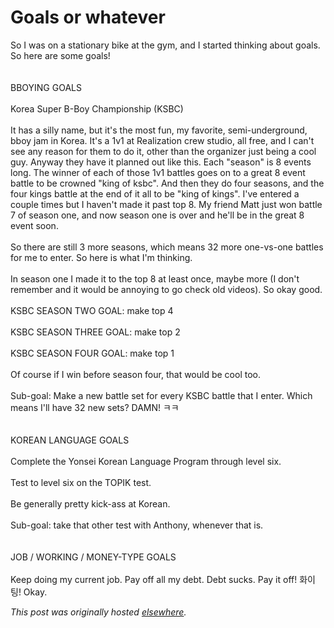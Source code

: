 # Goals or whatever

<p>So I was on a stationary bike at the gym, and I started thinking about goals.  So here are some goals!<br><br><br>BBOYING GOALS<br><br>Korea Super B-Boy Championship (KSBC)<br><br>It has a silly name, but it's the most fun, my favorite, semi-underground, bboy jam in Korea.  It's a 1v1 at Realization crew studio, all free, and I can't see any reason for them to do it, other than the organizer just being a cool guy.  Anyway they have it planned out like this.  Each "season" is 8 events long.  The winner of each of those 1v1 battles goes on to a great 8 event battle to be crowned "king of ksbc".  And then they do four seasons, and the four kings battle at the end of it all to be "king of kings".  I've entered a couple times but I haven't made it past top 8.  My friend Matt just won battle 7 of season one, and now season one is over and he'll be in the great 8 event soon.<br><br>So there are still 3 more seasons, which means 32 more one-vs-one battles for me to enter.  So here is what I'm thinking.<br><br>In season one I made it to the top 8 at least once, maybe more (I don't remember and it would be annoying to go check old videos).  So okay good.<br><br>KSBC SEASON TWO GOAL: make top 4<br><br>KSBC SEASON THREE GOAL: make top 2<br><br>KSBC SEASON FOUR GOAL: make top 1<br><br>Of course if I win before season four, that would be cool too.<br><br>Sub-goal: Make a new battle set for every KSBC battle that I enter.  Which means I'll have 32 new sets?  DAMN!  &#12619;&#12619;<br><br><br>KOREAN LANGUAGE GOALS<br><br>Complete the Yonsei Korean Language Program through level six.<br><br>Test to level six on the TOPIK test.<br><br>Be generally pretty kick-ass at Korean.<br><br>Sub-goal: take that other test with Anthony, whenever that is.<br><br><br>JOB / WORKING / MONEY-TYPE GOALS<br><br>Keep doing my current job.  Pay off all my debt.  Debt sucks.  Pay it off!  &#54868;&#51060;&#54021;!  Okay.</p>


*This post was originally hosted [elsewhere](http://planspace.blogspot.com/2010/03/goals-or-whatever.html).*
